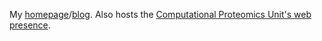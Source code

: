 My
[homepage](https://lgatto.github.io/about)/[blog](https://lgatto.github.io/https://lgatto.github.io/year-archive/). Also
hosts the [Computational Proteomics Unit's web
presence](https://lgatto.github.io/cpu-lab/).